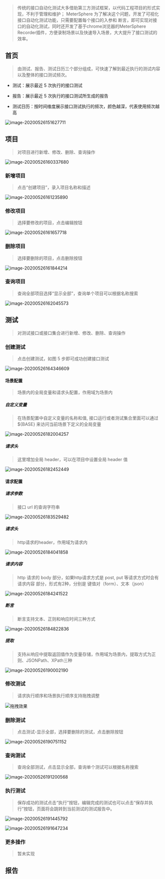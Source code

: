 > 传统的接口自动化测试大多借助第三方测试框架，以代码工程项目的形式实现，不利于管理和维护； MeterSphere 为了解决这个问题，开发了可视化接口自动化测试功能，只需要配置每个接口的入参和 断言，即可实现对接口的自动化测试，同时还开发了基于chrome浏览器的MeterSphere Recorder插件，方便录制场景以及快速导入场景，大大提升了接口测试的效率。

## 首页
> 由测试、报告、测试日历三个部分组成，可快速了解到最近执行的测试内容以及整体的接口测试频次。

- 测试：展示最近 5 次执行的接口测试

- 报告：展示最近 5 次执行的接口测试所生成的报告

- 测试日历：按时间维度展示接口测试执行的频次，颜色越深，代表使用频次越高

![image-20200526151627711](../img/api/image-20200526151627711.png)

## 项目
> 对项目进行新增、修改、删除、查询操作

![image-20200526160337680](../img/api/image-20200526160337680.png)



### 新增项目
> 点击“创建项目”，录入项目名称和描述

  ![image-20200526161235890](../img/api/image-20200526161235890.png)

  

### 修改项目
> 选择要修改的项目，点击编辑按钮

  ![image-20200526161657718](../img/api/image-20200526161657718.png)

  

### 删除项目
> 选择要删除的项目，点击删除按钮

  ![image-20200526161844214](../img/api/image-20200526161844214.png)

  

### 查询项目
> 查询全部项目选择“显示全部”，查询单个项目可以根据名称搜索

  ![image-20200526162045573](../img/api/image-20200526162045573.png)
  
  

## 测试

> 对测试接口或接口集合进行新增、修改、删除、查询操作

### 创建测试
> 点击创建测试，如图 5 步即可成功创建接口测试

  ![image-20200526164346609](../img/api/image-20200526164346609.png)

#### 场景配置
> 场景内的全局变量和请求头配置，作用域为场景内

##### 自定义变量
> 在场景配置中自定义变量的名称和值, 接口运行或者测试集合里面可以通过 ${BASE} 来访问当前场景下定义的全局变量

![image-20200526182004257](../img/api/image-20200526182004257.png)

##### 请求头
> 这里增加全局 header，可以在项目中设置全局 header 值

![image-20200526182452449](../img/api/image-20200526182452449.png)

#### 请求配置

##### 请求参数
> 接口 url 的查询字符串

![image-20200526183529482](../img/api/image-20200526183529482.png)

##### 请求头
> http请求的header，作用域为请求内

![image-20200526184041858](../img/api/image-20200526184041858.png)

##### 请求内容
> http 请求的 body 部分，如果http请求方式是 post, put 等请求方式时会有 请求内容 部分，形式有2种，分别是 键值对（form）、文本（json）

![image-20200526184241522](../img/api/image-20200526184241522.png)


##### 断言
> 断言支持文本、正则和响应时间三种方式

![image-20200526184822836](../img/api/image-20200526184822836.png)

##### 提取
> 支持从响应中提取返回值作为变量存储，作用域为场景内，提取方式为正则、JSONPath、XPath三种

![image-20200526190002190](../img/api/image-20200526190002190.png)


### 修改测试
> 请求执行顺序和场景执行顺序支持拖拽调整

  ![拖拽效果](/Users/luoting/Documents/Camtasia/拖拽效果.gif)


### 删除测试
> 点击测试-显示全部，选择要删除的测试，点击删除按钮

  ![image-20200526190751152](../img/api/image-20200526190751152.png)

### 查询测试
> 查询全部测试，点击显示全部，查询单个测试可以根据名称搜索

  ![image-20200526191200568](../img/api/image-20200526191200568.png)

### 执行测试
> 保存成功的测试点击“执行”按钮，编辑完成的测试也可以点击“保存并执行”按钮，页面将会跳转到当前测试的测试报告中。

  ![image-20200526191445792](../img/api/image-20200526191445792.png)

  ![image-20200526191647234](../img/api/image-20200526191647234.png)

### 更多操作
> 暂未实现

## 报告

